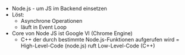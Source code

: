 * Node.js - um JS im Backend einsetzen
* Löst:
    * Asynchrone Operationen
    * läuft in Event Loop
* Core von Node JS ist Google VI (Chrome Engine)
    * C++ der durch bestimmte Node.js-Funktionen aufgerufen wird = High-Level-Code (node.js) ruft Low-Level-Code (C++)
